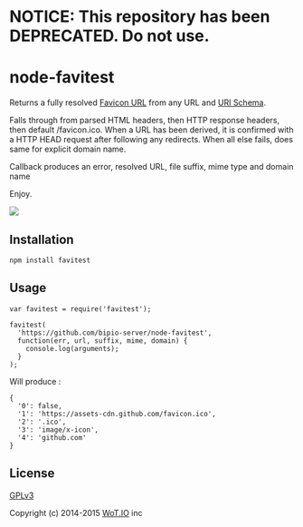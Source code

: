 # **NOTICE:** This repository has been **DEPRECATED**. Do not use.
node-favitest
=============

Returns a fully resolved [Favicon URL](http://en.wikipedia.org/wiki/Favicon) from any URL and [URI Schema](http://en.wikipedia.org/wiki/URI_scheme).

Falls through from parsed HTML headers, then HTTP response headers, then default /favicon.ico. When a URL has been derived, it is confirmed with a HTTP HEAD request after following any redirects.  When all else fails,
does same for explicit domain name.

Callback produces an error, resolved URL, file suffix, mime type and domain name

Enjoy.

<img src="https://travis-ci.org/bipio-server/node-favitest.svg" />

## Installation

`npm install favitest`

## Usage

```
var favitest = require('favitest');

favitest(
  'https://github.com/bipio-server/node-favitest',
  function(err, url, suffix, mime, domain) {
    console.log(arguments);
  }
);
```

Will produce :

```
{
  '0': false,
  '1': 'https://assets-cdn.github.com/favicon.ico',
  '2': '.ico',
  '3': 'image/x-icon',
  '4': 'github.com'
}
```

## License

[GPLv3](gpl-3.0.txt)

Copyright (c) 2014-2015 [WoT.IO](http://wot.io) inc
